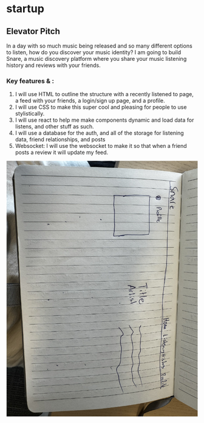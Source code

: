# startup

## Elevator Pitch
In a day with so much music being released and so many different options to listen, how do you discover your music identity? I am going to build Snare, a music discovery platform where you share your music listening history and reviews with your friends.

### Key features & :
1. I will use HTML to outline the structure with a recently listened to page, a feed with your friends, a login/sign up page, and a profile. 
2. I will use CSS to make this super cool and pleasing for people to use stylistically.
3. I will use react to help me make components dynamic and load data for listens, and other stuff as such. 
4. I will use a database for the auth, and all of the storage for listening data, friend relationships, and posts
5. Websocket: I will use the websocket to make it so that when a friend posts a review it will update my feed. 

![Mockup](Images/Mockup.jpg)